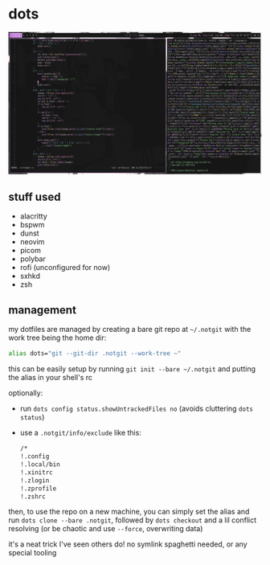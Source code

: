 # dots

![Screenshot of my desktop](sc.png "my desktop :3")

## stuff used

- alacritty
- bspwm
- dunst
- neovim
- picom
- polybar
- rofi (unconfigured for now)
- sxhkd
- zsh

## management

my dotfiles are managed by creating a bare git repo at `~/.notgit` with the work tree being the home dir:

```zsh
alias dots="git --git-dir .notgit --work-tree ~"
```

this can be easily setup by running `git init --bare ~/.notgit` and putting the alias in your shell's rc

optionally:

- run `dots config status.showUntrackedFiles no` (avoids cluttering `dots status`)
- use a `.notgit/info/exclude` like this:

  ```gitignore
  /*
  !.config
  !.local/bin
  !.xinitrc
  !.zlogin
  !.zprofile
  !.zshrc
  ```

then, to use the repo on a new machine, you can simply set the alias and run `dots clone --bare .notgit`, followed by `dots checkout` and a lil conflict resolving (or be chaotic and use `--force`, overwriting data)

it's a neat trick I've seen others do! no symlink spaghetti needed, or any special tooling
